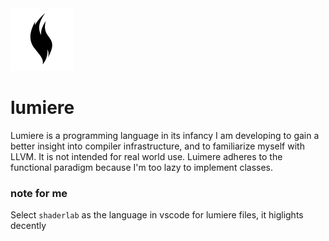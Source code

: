 <img src="lumiere.png" height="100"/>

# lumiere
Lumiere is a programming language in its infancy I am developing to gain a better insight into compiler infrastructure, and to familiarize myself with LLVM. It is not intended for real world use. Luimere adheres to the functional paradigm because I'm too lazy to implement classes.

### note for me
Select `shaderlab` as the language in vscode for lumiere files, it higlights decently